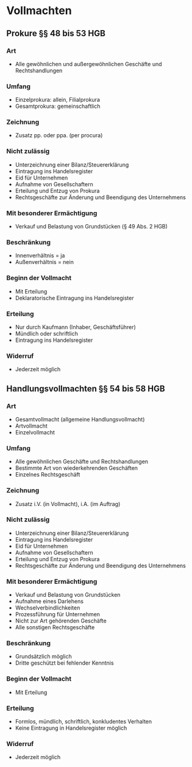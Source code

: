 # Vollmachten

## Prokure §§ 48 bis 53 HGB

### Art
- Alle gewöhnlichen und außergewöhnlichen Geschäfte und Rechtshandlungen

### Umfang
- Einzelprokura: allein, Filialprokura
- Gesamtprokura: gemeinschaftlich

### Zeichnung
- Zusatz pp. oder ppa. (per procura)

### Nicht zulässig
- Unterzeichnung einer Bilanz/Steuererklärung
- Eintragung ins Handelsregister
- Eid für Unternehmen
- Aufnahme von Gesellschaftern
- Erteilung und Entzug von Prokura
- Rechtsgeschäfte zur Änderung und Beendigung des Unternehmens

### Mit besonderer Ermächtigung
- Verkauf und Belastung von Grundstücken (§ 49 Abs. 2 HGB)

### Beschränkung
- Innenverhältnis = ja
- Außenverhältnis = nein

### Beginn der Vollmacht
- Mit Erteilung
- Deklaratorische Eintragung ins Handelsregister

### Erteilung
- Nur durch Kaufmann (Inhaber, Geschäftsführer)
- Mündlich oder schriftlich
- Eintragung ins Handelsregister

### Widerruf
- Jederzeit möglich

## Handlungsvollmachten §§ 54 bis 58 HGB

### Art
- Gesamtvollmacht (allgemeine Handlungsvollmacht)
- Artvollmacht
- Einzelvollmacht

### Umfang
- Alle gewöhnlichen Geschäfte und Rechtshandlungen
- Bestimmte Art von wiederkehrenden Geschäften
- Einzelnes Rechtsgeschäft

### Zeichnung
- Zusatz i.V. (in Vollmacht), i.A. (im Auftrag)

### Nicht zulässig
- Unterzeichnung einer Bilanz/Steuererklärung
- Eintragung ins Handelsregister
- Eid für Unternehmen
- Aufnahme von Gesellschaftern
- Erteilung und Entzug von Prokura
- Rechtsgeschäfte zur Änderung und Beendigung des Unternehmens

### Mit besonderer Ermächtigung
- Verkauf und Belastung von Grundstücken
- Aufnahme eines Darlehens
- Wechselverbindlichkeiten
- Prozessführung für Unternehmen
- Nicht zur Art gehörenden Geschäfte
- Alle sonstigen Rechtsgeschäfte

### Beschränkung
- Grundsätzlich möglich
- Dritte geschützt bei fehlender Kenntnis

### Beginn der Vollmacht
- Mit Erteilung

### Erteilung
- Formlos, mündlich, schriftlich, konkludentes Verhalten
- Keine Eintragung in Handelsregister möglich

### Widerruf
- Jederzeit möglich
